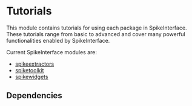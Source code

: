 # Tutorials

This module contains tutorials for using each package in SpikeInterface. These tutorials range from basic to advanced and cover many powerful functionalities enabled by SpikeInterface.

Current SpikeInterface modules are:

- [spikeextractors](https://github.com/SpikeInterface/spikeextractors)
- [spiketoolkit](https://github.com/SpikeInterface/spiketoolkit)
- [spikewidgets](https://github.com/SpikeInterface/spikewidgets)

## Dependencies
